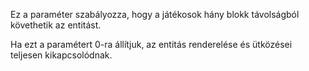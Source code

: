 Ez a paraméter szabályozza, hogy a játékosok hány blokk távolságból követhetik az entitást.

Ha ezt a paramétert 0-ra állítjuk, az entitás renderelése és ütközései teljesen kikapcsolódnak.